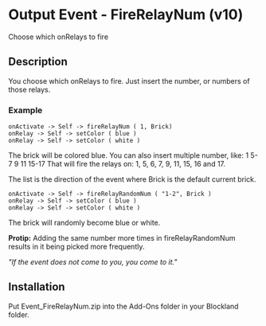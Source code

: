 # Output Event - FireRelayNum (v10)
Choose which onRelays to fire

## Description
You choose which onRelays to fire. Just insert the number, or numbers of those relays.

### Example

```
onActivate -> Self -> fireRelayNum ( 1, Brick)
onRelay -> Self -> setColor ( blue )
onRelay -> Self -> setColor ( white )
```

The brick will be colored blue.
You can also insert multiple number, like: 1 5-7 9 11 15-17
That will fire the relays on: 1, 5, 6, 7, 9, 11, 15, 16 and 17.

The list is the direction of the event where Brick is the default current brick.

```
onActivate -> Self -> fireRelayRandomNum ( "1-2", Brick )
onRelay -> Self -> setColor ( blue )
onRelay -> Self -> setColor ( white )
```

The brick will randomly become blue or white.

**Protip:** Adding the same number more times in fireRelayRandomNum results in it being picked more frequently.

*"If the event does not come to you, you come to it."*

## Installation
Put Event_FireRelayNum.zip into the Add-Ons folder in your Blockland folder.